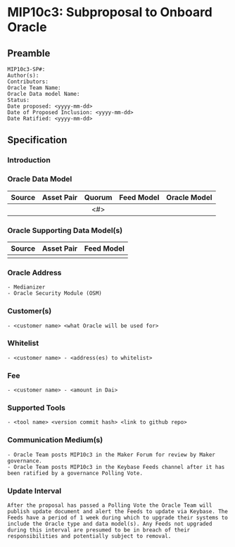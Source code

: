 # MIP10c3: Subproposal to Onboard Oracle

## Preamble
```
MIP10c3-SP#: 
Author(s): 
Contributors:
Oracle Team Name:
Oracle Data model Name:
Status: 
Date proposed: <yyyy-mm-dd>
Date of Proposed Inclusion: <yyyy-mm-dd>
Date Ratified: <yyyy-mm-dd>
``` 

## Specification

### Introduction

### Oracle Data Model 

|    Source     |  Asset Pair   | Quorum | Feed Model  | Oracle Model |
| :------------ | :------------ | :----: | :---------: | :----------: |
| <data source> |   <param>     |  <#>   |   <model>   |    <model>   |


### Oracle Supporting Data Model(s)
    
 |    Source     |  Asset Pair   |  Feed Model  |
 | :------------ | :------------ | :----------: |
 | <data source> |   <param>     |    <model>   |
 
 
### Oracle Address
 	- Medianizer
 	- Oracle Security Module (OSM)

### Customer(s)
 	- <customer name> <what Oracle will be used for>

### Whitelist
	- <customer name> - <address(es) to whitelist>

### Fee
	- <customer name> - <amount in Dai>
    
### Supported Tools
	- <tool name> <version commit hash> <link to github repo>
    
### Communication Medium(s)
 	- Oracle Team posts MIP10c3 in the Maker Forum for review by Maker governance.
 	- Oracle Team posts MIP10c3 in the Keybase Feeds channel after it has been ratified by a governance Polling Vote.
    
### Update Interval
   
 	After the proposal has passed a Polling Vote the Oracle Team will publish update document and alert the Feeds to update via Keybase. The Feeds have a period of 1 week during which to upgrade their systems to include the Oracle type and data model(s). Any Feeds not upgraded during this interval are presumed to be in breach of their responsibilities and potentially subject to removal.
